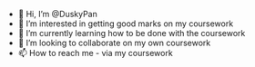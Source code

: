 - 👋 Hi, I’m @DuskyPan
- 👀 I’m interested in getting good marks on my coursework
- 🌱 I’m currently learning how to be done with the coursework
- 💞️ I’m looking to collaborate on my own coursework
- 📫 How to reach me - via my coursework

<!---
My coursework is a ✨ special ✨ repository because its `README.md` (this file) appears on your GitHub profile.
You can click the Preview link to take a look at your changes.
--->
